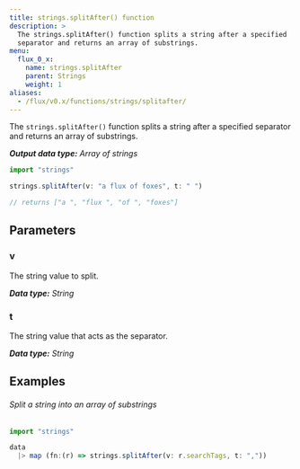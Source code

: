 ```yaml
---
title: strings.splitAfter() function
description: >
  The strings.splitAfter() function splits a string after a specified
  separator and returns an array of substrings.
menu:
  flux_0_x:
    name: strings.splitAfter
    parent: Strings
    weight: 1
aliases:
  - /flux/v0.x/functions/strings/splitafter/
---
```


The `strings.splitAfter()` function splits a string after a specified separator and returns
an array of substrings.

_**Output data type:** Array of strings_

```js
import "strings"

strings.splitAfter(v: "a flux of foxes", t: " ")

// returns ["a ", "flux ", "of ", "foxes"]
```

## Parameters

### v
The string value to split.

_**Data type:** String_

### t
The string value that acts as the separator.

_**Data type:** String_

## Examples

###### Split a string into an array of substrings
```js
import "strings"

data
  |> map (fn:(r) => strings.splitAfter(v: r.searchTags, t: ","))
```
